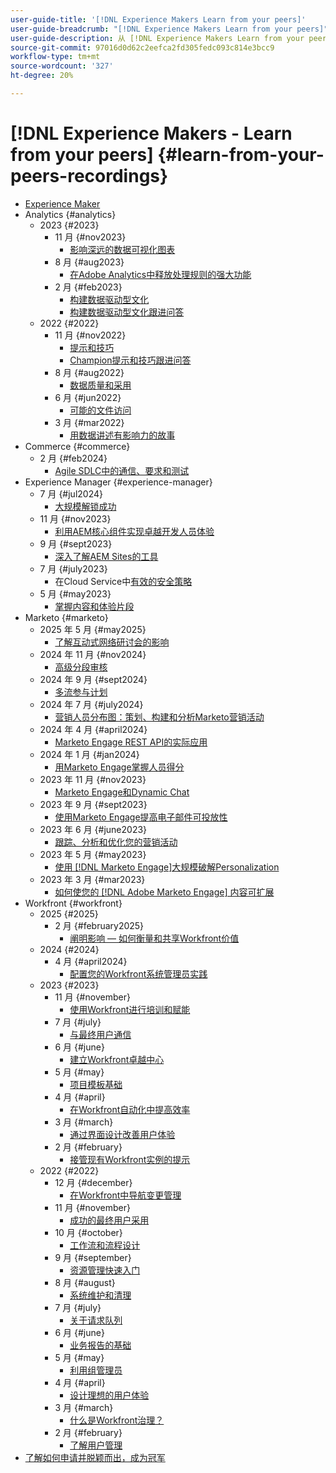 ```yaml
---
user-guide-title: '[!DNL Experience Makers Learn from your peers]'
user-guide-breadcrumb: "[!DNL Experience Makers Learn from your peers]"
user-guide-description: 从 [!DNL Experience Makers Learn from your peers]开始的录制集合
source-git-commit: 97016d0d62c2eefca2fd305fedc093c814e3bcc9
workflow-type: tm+mt
source-wordcount: '327'
ht-degree: 20%

---
```



# [!DNL Experience Makers - Learn from your peers] {#learn-from-your-peers-recordings}

+ [Experience Maker](overview.md)
+ Analytics {#analytics}
   + 2023 {#2023}
      + 11 月 {#nov2023}
         + [影响深远的数据可视化图表](analytics/nov2023/impactful-data-visualizations.md)
      + 8 月 {#aug2023}
         + [在Adobe Analytics中释放处理规则的强大功能](analytics/aug2023/processing-rules.md)
      + 2 月 {#feb2023}
         + [构建数据驱动型文化](analytics/feb2023/data-driven-culture.md)
         + [构建数据驱动型文化跟进问答](analytics/feb2023/data-driven-culture-q-and-a.md)
   + 2022 {#2022}
      + 11 月 {#nov2022}
         + [提示和技巧](analytics/nov2022/tips-and-tricks.md)
         + [Champion提示和技巧跟进问答](analytics/nov2022/tips-and-tricks-q-and-a.md)
      + 8 月 {#aug2022}
         + [数据质量和采用](analytics/aug2022/data-quality.md)
      + 6 月 {#jun2022}
         + [可能的文件访问](analytics/june2022/mission-possible.md)
      + 3 月 {#mar2022}
         + [用数据讲述有影响力的故事](analytics/mar2022/stories-with-data.md)
+ Commerce {#commerce}
   + 2 月 {#feb2024}
      + [Agile SDLC中的通信、要求和测试](commerce/2024/agile-sdlc.md)
+ Experience Manager {#experience-manager}
   + 7 月 {#jul2024}
      + [大规模解锁成功](experience-manager/july2024/global-digital-presence.md)
   + 11 月 {#nov2023}
      + [利用AEM核心组件实现卓越开发人员体验](experience-manager/nov2023/core-components.md)
   + 9 月 {#sept2023}
      + [深入了解AEM Sites的工具](experience-manager/sept2023/aem-sites-tools.md)
   + 7 月 {#july2023}
      + 在Cloud Service中[有效的安全策略](experience-manager/july2023/effective-security-strategies-in-cloud-service.md)
   + 5 月 {#may2023}
      + [掌握内容和体验片段](experience-manager/may2023/mastering-content-and-experience-fragments.md)
+ Marketo {#marketo}
   + 2025 年 5 月 {#may2025}
      + [了解互动式网络研讨会的影响](marketo/may2025/interactive-webinars.md)
   + 2024 年 11 月 {#nov2024}
      + [高级分段审核](marketo/nov2024/advanced-segmentation.md)
   + 2024 年 9 月 {#sept2024}
      + [多流参与计划](marketo/sept2024/multi-stream-engagement-programs.md)
   + 2024 年 7 月 {#july2024}
      + [营销人员分布图：策划、构建和分析Marketo营销活动](marketo/july2024/marketers-map-marketo-campaigns.md)
   + 2024 年 4 月 {#april2024}
      + [Marketo Engage REST API的实际应用](marketo/april2024/practical-applications-of-marketo-engage-rest-api.md)
   + 2024 年 1 月 {#jan2024}
      + [用Marketo Engage掌握人员得分](marketo/jan2024/person-scoring-mastery.md)
   + 2023 年 11 月 {#nov2023}
      + [Marketo Engage和Dynamic Chat](marketo/nov2023/dynamic-chat.md)
   + 2023 年 9 月 {#sept2023}
      + [使用Marketo Engage提高电子邮件可投放性](marketo/sept2023/email-deliverability.md)
   + 2023 年 6 月 {#june2023}
      + [跟踪、分析和优化您的营销活动](marketo/june2023/marketing-campaigns.md)
   + 2023 年 5 月 {#may2023}
      + [使用 [!DNL Marketo Engage]大规模破解Personalization](marketo/may2023/personalization-at-scale.md)
   + 2023 年 3 月 {#mar2023}
      + [如何使您的 [!DNL Adobe Marketo Engage] 内容可扩展](marketo/mar2023/templates-tokens-teamwork.md)
+ Workfront {#workfront}
   + 2025 {#2025}
      + 2 月 {#february2025}
         + [阐明影响 — 如何衡量和共享Workfront价值](workfront/2025/how-to-measure-and-share-workfront-value.md)
   + 2024 {#2024}
      + 4 月 {#april2024}
         + [配置您的Workfront系统管理员实践](workfront/2024/04/staffing-your-workfront-system-admin-practice.md)
   + 2023 {#2023}
      + 11 月 {#november}
         + [使用Workfront进行培训和赋能](workfront/2023/11/using-workfront-for-training-and-enablement.md)
      + 7 月 {#july}
         + [与最终用户通信](workfront/2023/07/communicating-with-end-users.md)
      + 6 月 {#june}
         + [建立Workfront卓越中心](workfront/2023/06/establishing-a-workfront-center-of-excellence.md)
      + 5 月 {#may}
         + [项目模板基础](workfront/2023/05/foundations-of-project-templates.md)
      + 4 月 {#april}
         + [在Workfront自动化中提高效率](workfront/2023/04/finding-efficiencies-in-workfront-automation.md)
      + 3 月 {#march}
         + [通过界面设计改善用户体验](workfront/2023/03/improving-user-experience-with-interface-design.md)
      + 2 月 {#february}
         + [接管现有Workfront实例的提示](workfront/2023/02/tips-for-taking-over-an-existing-workfront-instance.md)
   + 2022 {#2022}
      + 12 月 {#december}
         + [在Workfront中导航变更管理](workfront/2022/12/navigating-change-management.md)
      + 11 月 {#november}
         + [成功的最终用户采用](workfront/2022/11/successful-end-user-adoption.md)
      + 10 月 {#october}
         + [工作流和流程设计](workfront/2022/10/workflow-and-process-design.md)
      + 9 月 {#september}
         + [资源管理快速入门](workfront/2022/09/getting-started-with-resource-management.md)
      + 8 月 {#august}
         + [系统维护和清理](workfront/2022/08/system-maintenance-and-cleanup.md)
      + 7 月 {#july}
         + [关于请求队列](workfront/2022/07/all-about-request-queues.md)
      + 6 月 {#june}
         + [业务报告的基础](workfront/2022/06/foundations-of-operational-reporting.md)
      + 5 月 {#may}
         + [利用组管理员](workfront/2022/05/leveraging-the-group-admin.md)
      + 4 月 {#april}
         + [设计理想的用户体验](workfront/2022/04/designing-an-ideal-user-experience.md)
      + 3 月 {#march}
         + [什么是Workfront治理？](workfront/2022/03/what-is-workfront-governance.md)
      + 2 月 {#february}
         + [了解用户管理](workfront/2022/02/understanding-user-management.md)
+ [了解如何申请并脱颖而出，成为冠军](./adobe-champion-application.md)

